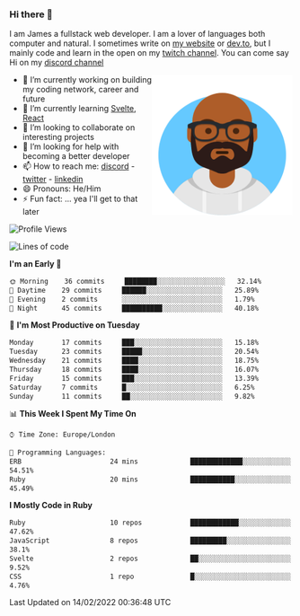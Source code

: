 ### Hi there 👋

I am James a fullstack web developer. I am a lover of languages both computer and natural. I sometimes write on [my website](https://jdhall.dev) or [dev.to](https://dev.to/zefur), but I mainly code and learn in the open on my [twitch channel](https://www.twitch.com/jozuhito). You can come say Hi on my [discord channel](https://discord.gg/sWEHvsBw)



<img align="right" height="250" width="250"  src="/assets/avataaars.png" />

  

- 🔭 I’m currently working on building my coding network, career and future
- 🌱 I’m currently learning [Svelte](https://svelte.dev), [React](https://reactjs.org)
- 👯 I’m looking to collaborate on interesting projects
- 🤔 I’m looking for help with becoming a better developer
- 📫 How to reach me: [discord](https://discord.gg/sWEHvsBw)
                      - [twitter](twitter.com/zefur)
                      - [linkedin](https://linkedin.com/in/j-d-hall)
- 😄 Pronouns: He/Him
- ⚡ Fun fact: ... yea I'll get to that later

 
<!-- BLOG-POST-LIST:START -->

<!-- BLOG-POST-LIST:END -->

<!--START_SECTION:waka-->
![Profile Views](http://img.shields.io/badge/Profile%20Views-1-blue)

![Lines of code](https://img.shields.io/badge/From%20Hello%20World%20I%27ve%20Written-84%20Thousand%20lines%20of%20code-blue)

**I'm an Early 🐤** 

```text
🌞 Morning    36 commits     ████████░░░░░░░░░░░░░░░░░   32.14% 
🌆 Daytime    29 commits     ██████░░░░░░░░░░░░░░░░░░░   25.89% 
🌃 Evening    2 commits      ░░░░░░░░░░░░░░░░░░░░░░░░░   1.79% 
🌙 Night      45 commits     ██████████░░░░░░░░░░░░░░░   40.18%

```
📅 **I'm Most Productive on Tuesday** 

```text
Monday       17 commits     ███░░░░░░░░░░░░░░░░░░░░░░   15.18% 
Tuesday      23 commits     █████░░░░░░░░░░░░░░░░░░░░   20.54% 
Wednesday    21 commits     ████░░░░░░░░░░░░░░░░░░░░░   18.75% 
Thursday     18 commits     ████░░░░░░░░░░░░░░░░░░░░░   16.07% 
Friday       15 commits     ███░░░░░░░░░░░░░░░░░░░░░░   13.39% 
Saturday     7 commits      █░░░░░░░░░░░░░░░░░░░░░░░░   6.25% 
Sunday       11 commits     ██░░░░░░░░░░░░░░░░░░░░░░░   9.82%

```


📊 **This Week I Spent My Time On** 

```text
⌚︎ Time Zone: Europe/London

💬 Programming Languages: 
ERB                      24 mins             █████████████░░░░░░░░░░░░   54.51% 
Ruby                     20 mins             ███████████░░░░░░░░░░░░░░   45.49%

```

**I Mostly Code in Ruby** 

```text
Ruby                     10 repos            ████████████░░░░░░░░░░░░░   47.62% 
JavaScript               8 repos             █████████░░░░░░░░░░░░░░░░   38.1% 
Svelte                   2 repos             ██░░░░░░░░░░░░░░░░░░░░░░░   9.52% 
CSS                      1 repo              █░░░░░░░░░░░░░░░░░░░░░░░░   4.76%

```



 Last Updated on 14/02/2022 00:36:48 UTC
<!--END_SECTION:waka-->
